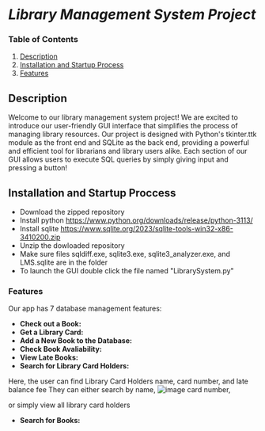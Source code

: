 # *Library Management System Project*

### Table of Contents
1. [Description](#Description)
2. [Installation and Startup Process](#Installation-Proccess) 
3. [Features](#Features)
  

## Description 

Welcome to our library management system project! We are excited to introduce our user-friendly GUI interface that simplifies the process of managing library resources. Our project is designed with Python's tkinter.ttk module as the front end and SQLite as the back end, providing a powerful and efficient tool for librarians and library users alike. Each section of our GUI allows users to execute SQL queries by simply giving input and pressing a button!


## Installation and Startup Proccess 
- Download the zipped repository
- Install python https://www.python.org/downloads/release/python-3113/
- Install sqlite https://www.sqlite.org/2023/sqlite-tools-win32-x86-3410200.zip
- Unzip the dowloaded repository
- Make sure files sqldiff.exe, sqlite3.exe, sqlite3_analyzer.exe, and LMS.sqlite are in the folder
- To launch the GUI double click the file named "LibrarySystem.py"


### Features
Our app has 7 database management features:
- **Check out a Book:**
- **Get a Library Card:**
- **Add a New Book to the Database:**
- **Check Book Avaliability:**
- **View Late Books:**
- **Search for Library Card Holders:**

Here, the user can find Library Card Holders name, card number, and late balance fee
They can either search by name,
![image](https://user-images.githubusercontent.com/94029910/235533068-a41b177a-f7ff-4e1a-8976-6eeb23985090.png)
card number,

or simply view all library card holders

- **Search for Books:**
